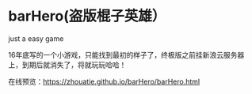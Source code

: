 # barHero(盗版棍子英雄）
just a easy game

16年底写的一个小游戏，只能找到最初的样子了，终极版之前挂新浪云服务器上，到期后就消失了，将就玩玩哈哈！

在线预览：https://zhouatie.github.io/barHero/barHero.html
